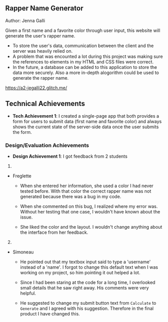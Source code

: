 
## Rapper Name Generator
Author: Jenna Galli

Given a first name and a favorite color through user input, this website will generate the user's rapper name.

- To store the user's data, communication between the client and the server was heavily relied on. 
- A problem that was encounted a lot during this project was making sure the references to elements in my HTML and CSS files were correct. 
- In the future, a database can be added to this application to store the data more securely. Also a more in-depth alogorithm could be used to generate the rapper name.


https://a2-jegalli22.glitch.me/

## Technical Achievements
- **Tech Achievement 1**: I created a single-page app that both provides a form for users to submit data (first name and favorite color) and always shows the current state of the server-side data once the user submits the form.

### Design/Evaluation Achievements
- **Design Achievement 1**: I got feedback from 2 students


1.
- Freglette

    - When she entered her information, she used a color I had never tested before. With that color the correct rapper name was not generated because there was a bug in my code.

    - When she commented on this bug, I realized where my error was. Without her testing that one case, I wouldn't have known about the issue. 

    - She liked the color and the layout. I wouldn't change anything about the interface from her feedback.
2.
- Simoneau

    - He pointed out that my textbox input said to type a 'username' instead of a 'name'. I forgot to change this default text when I was working on my project, so him pointing it out helped a lot.

    - Since I had been staring at the code for a long time, I overlooked small details that he saw right away. His comments were very helpful. 

    - He suggested to change my submit button text from `Calculate` to `Generate` and I agreed with his suggestion. Therefore in the final product I have changed this. 
    